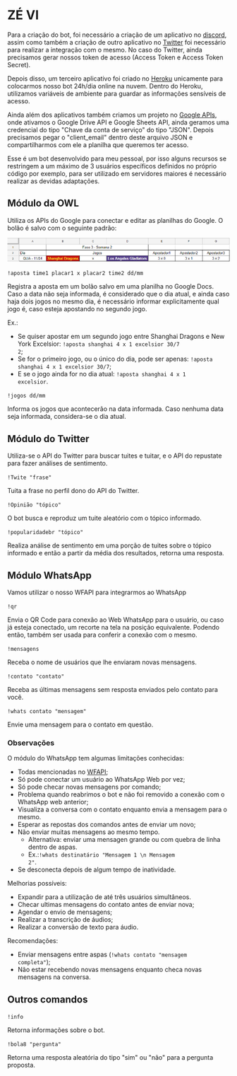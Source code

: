 # ZÉ VI

Para a criação do bot, foi necessário a criação de um aplicativo no [discord](https://discordapp.com/developers/applications/), assim como também a criação de outro aplicativo no [Twitter](https://apps.twitter.com) foi necessário para realizar a integração com o mesmo. No caso do Twitter, ainda precisamos gerar nossos token de acesso (Access Token e Access Token Secret).

Depois disso, um terceiro aplicativo foi criado no [Heroku](https://dashboard.heroku.com/apps/) unicamente para colocarmos nosso bot 24h/dia online na nuvem. Dentro do Heroku, utilizamos variáveis de ambiente para guardar as informações sensíveis de acesso. 

Ainda além dos aplicativos também criamos um projeto no [Google APIs](https://console.developers.google.com/apis/dashboard?), onde ativamos o Google Drive API e Google Sheets API, ainda geramos uma credencial do tipo "Chave da conta de serviço" do tipo "JSON". Depois precisamos pegar o "client_email" dentro deste arquivo JSON e compartilharmos com ele a planilha que queremos ter acesso.

Esse é um bot desenvolvido para meu pessoal, por isso alguns recursos se restringem a um máximo de 3 usuários específicos definidos no próprio código por exemplo, para ser utilizado em servidores maiores é necessário realizar as devidas adaptações.

## Módulo da OWL

Utiliza os APIs do Google para conectar e editar as planilhas do Google. O bolão é salvo com o seguinte padrão:

![imagem do bolão](https://github.com/SapoGitHub/Ze-VI/blob/master/imagens/bolao.png)

<code>!aposta time1 placar1 x placar2 time2 dd/mm</code>

Registra a aposta em um bolão salvo em uma planilha no Google Docs. Caso a data não seja informada, é considerado que o dia atual, e ainda caso haja dois jogos no mesmo dia, é necessário informar explicitamente qual jogo é, caso esteja apostando no segundo jogo. 

Ex.:
- Se quiser apostar em um segundo jogo entre Shanghai Dragons e New York Excelsior: <code>!aposta shanghai 4 x 1 excelsior 30/7 2</code>;
- Se for o primeiro jogo, ou o único do dia, pode ser apenas:  <code>!aposta shanghai 4 x 1 excelsior 30/7</code>;
- E se o jogo ainda for no dia atual:  <code>!aposta shanghai 4 x 1 excelsior</code>.

<code>!jogos dd/mm</code>

Informa os jogos que acontecerão na data informada. Caso nenhuma data seja informada, considera-se o dia atual.

## Módulo do Twitter

Utiliza-se o API do Twitter para buscar tuites e tuitar, e o API do repustate para fazer análises de sentimento.

<code>!Twite "frase" </code>
	
Tuita a frase no perfil dono do API do Twitter.

<code>!Opinião "tópico"</code>

O bot busca e reproduz um tuite aleatório com o tópico informado.

<code>!popularidadebr "tópico"</code>

Realiza análise de sentimento em uma porção de tuites sobre o tópico informado e então a partir da média dos resultados, retorna uma resposta.

## Módulo WhatsApp

Vamos utilizar o nosso WFAPI para integrarmos ao WhatsApp

<code>!qr</code>

Envia o QR Code para conexão ao Web WhatsApp para o usuário, ou caso já esteja conectado, um recorte na tela na posição equivalente. Podendo então, também ser usada para conferir a conexão com o mesmo.

<code>!mensagens</code>

Receba o nome de usuários que lhe enviaram novas mensagens.

<code>!contato "contato"</code>

Receba as últimas mensagens sem resposta enviados pelo contato para você.

<code>!whats contato "mensagem"</code>

Envie uma mensagem para o contato em questão.

### Observações

O módulo do WhatsApp tem algumas limitações conhecidas:
- Todas mencionadas no [WFAPI](https://github.com/SapoGitHub/Repositorio-Geral/tree/master/WFAPI);
- Só pode conectar um usuário ao WhatsApp Web por vez;
- Só pode checar novas mensagens por comando;
- Problema quando reabrimos o bot e não foi removido a conexão com o WhatsApp web anterior;
- Visualiza a conversa com o contato enquanto envia a mensagem para o mesmo.
- Esperar as repostas dos comandos antes de enviar um novo;
- Não enviar muitas mensagens ao mesmo tempo. 
	- Alternativa: enviar uma mensagen grande ou com quebra de linha dentro de aspas.
	- Ex.:<code>!whats destinatário "Mensagem 1 \n Mensagem 2"</code>.
- Se desconecta depois de algum tempo de inatividade.

Melhorias possíveis:
- Expandir para a utilização de até três usuários simultâneos.
- Checar ultimas mensagens do contato antes de enviar nova;
- Agendar o envio de mensagens;
- Realizar a transcrição de áudios;
- Realizar a conversão de texto para áudio.

Recomendações:
- Enviar mensagens entre aspas (<code>!whats contato "mensagem completa"</code>);
- Não estar recebendo novas mensagens enquanto checa novas mensagens na conversa.

## Outros comandos

<code>!info</code>

Retorna informações sobre o bot.

<code>!bola8 "pergunta"</code>

Retorna uma resposta aleatória do tipo "sim" ou "não" para a pergunta proposta.
